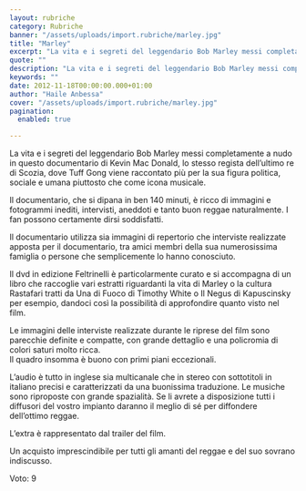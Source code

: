 ```yaml
---
layout: rubriche
category: Rubriche
banner: "/assets/uploads/import.rubriche/marley.jpg"
title: "Marley"
excerpt: "La vita e i segreti del leggendario Bob Marley messi completamente a nudo in questo documentario di Kevin Mac Donald, lo stesso regista dell’ultimo re di Scozia, dove Tuff Gong viene raccontato più per la sua figura politica, sociale e umana piuttosto che come icona musicale. Il documentario, che si dipana in ben 140 minuti, [&hellip"
quote: ""
description: "La vita e i segreti del leggendario Bob Marley messi completamente a nudo in questo documentario di Kevin Mac Donald, lo stesso regista dell’ultimo re di Scozia, dove Tuff Gong viene raccontato più per la sua figura politica, sociale e umana piuttosto che come icona musicale. Il documentario, che si dipana in ben 140 minuti, [&hellip"
keywords: ""
date: 2012-11-18T00:00:00.000+01:00
author: "Haile Anbessa"
cover: "/assets/uploads/import.rubriche/marley.jpg"
pagination:
  enabled: true

---
```


La vita e i segreti del leggendario Bob Marley messi completamente a nudo in questo documentario di Kevin Mac Donald, lo stesso regista dell’ultimo re di Scozia, dove Tuff Gong viene raccontato più per la sua figura politica, sociale e umana piuttosto che come icona musicale.

Il documentario, che si dipana in ben 140 minuti, è ricco di immagini e fotogrammi inediti, intervisti, aneddoti e tanto buon reggae naturalmente. I fan possono certamente dirsi soddisfatti.

Il documentario utilizza sia immagini di repertorio che interviste realizzate apposta per il documentario, tra amici membri della sua numerosissima famiglia o persone che semplicemente lo hanno conosciuto.

Il dvd in edizione Feltrinelli è particolarmente curato e si accompagna di un libro che raccoglie vari estratti riguardanti la vita di Marley o la cultura Rastafari tratti da Una di Fuoco di Timothy White o Il Negus di Kapuscinsky per esempio, dandoci così la possibilità di approfondire quanto visto nel film.

Le immagini delle interviste realizzate durante le riprese del film sono parecchie definite e compatte, con grande dettaglio e una policromia di colori saturi molto ricca.  
Il quadro insomma è buono con primi piani eccezionali.

L’audio è tutto in inglese sia multicanale che in stereo con sottotitoli in italiano precisi e caratterizzati da una buonissima traduzione. Le musiche sono riproposte con grande spazialità. Se li avrete a disposizione tutti i diffusori del vostro impianto daranno il meglio di sé per diffondere dell’ottimo reggae.

L’extra è rappresentato dal trailer del film.

Un acquisto imprescindibile per tutti gli amanti del reggae e del suo sovrano indiscusso.

Voto: 9